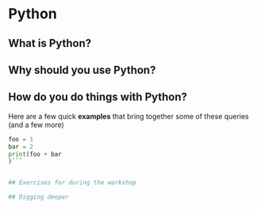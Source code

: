# Python

## What is Python?

## Why should you use Python?

## How do you do things with Python?
  
Here are a few quick __examples__ that bring together some of these queries (and a few more)

```python
foo = 1
bar = 2
print(foo + bar
)```


## Exercises for during the workshop

## Digging deeper